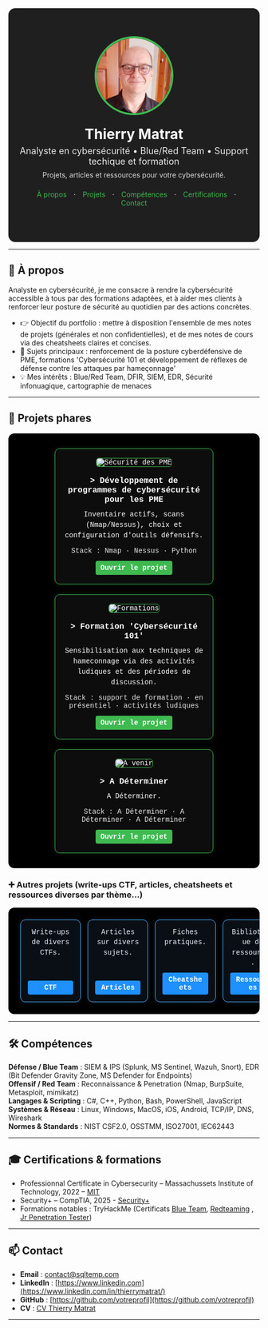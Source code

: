 <!--
README.md – Portfolio cybersécurité (style visuel à la Malachi Gamblin)
Mode d’emploi :
1) Copiez tout ce fichier dans votre README.md de repo GitHub.
2) Remplacez les zones [ENTRE CROCHETS] par vos infos.
3) Placez vos images dans /assets/ (profilepic.jpg, project*.png, logos…).
4) Si certains styles HTML sont trop “stricts” pour GitHub Mobile, utilisez la SECTION DE SECOURS (pur Markdown) plus bas.
-->
<meta name="viewport" content="width=device-width, initial-scale=1" />
<link rel="stylesheet" href="/assets/css/custom.css">


<!-- ===== HERO / BANNIÈRE ===== -->
<div align="center" style="background:#1f1f1f; padding:56px 20px; color:#fff; border-radius:14px;">
  <img src="assets/profilepic.jpg" alt="Photo de [VOTRE NOM]" width="150" style="border-radius:50%; border:4px solid #3fb950;">
  <h1 style="margin:18px 0 6px;">Thierry Matrat</h1>
  <p style="margin:0; font-size:18px; opacity:.9;">Analyste en cybersécurité • Blue/Red Team • Support techique et formation</p>
  <p style="margin:8px 0 0; font-size:14px; opacity:.85;">Projets, articles et ressources pour votre cybersécurité.</p>
  
  <!-- mini navigation -->
  <p style="margin-top:22px;">
    <a href="#a-propos" style="color:#3fb950; text-decoration:none; margin:0 10px;">À propos</a> ·
    <a href="#projets" style="color:#3fb950; text-decoration:none; margin:0 10px;">Projets</a> ·
    <a href="#competences" style="color:#3fb950; text-decoration:none; margin:0 10px;">Compétences</a> ·
    <a href="#certifications" style="color:#3fb950; text-decoration:none; margin:0 10px;">Certifications</a> ·
    <a href="#contact" style="color:#3fb950; text-decoration:none; margin:0 10px;">Contact</a>
  </p>
</div>

---

<!-- ===== À PROPOS ===== -->
<h2 id="a-propos">👋 À propos</h2>

Analyste en cybersécurité, je me consacre à rendre la cybersécurité accessible à tous par des formations adaptées, et à aider mes clients à renforcer leur posture de sécurité au quotidien par des actions concrètes.


- 👉 Objectif du portfolio : mettre à disposition l'ensemble de mes notes de projets (générales et non confidentielles), et de mes notes de cours via des cheatsheets claires et concises.
- 🔭 Sujets principaux : renforcement de la posture cyberdéfensive de PME, formations 'Cybersécurité 101 et développement de réflexes de défense contre les attaques par hameçonnage'  
- 💡 Mes intérêts : Blue/Red Team, DFIR, SIEM, EDR, Sécurité infonuagique, cartographie de menaces

---

<!-- ===== PROJETS (cartes) ===== -->
<h2 id="projets">🧩 Projets phares</h2>

<!-- SECTION PROJETS PHARES – ALIGNEMENT 3 CARTES & TEXTE BLANC -->
<!--div style="display:flex; flex-wrap:wrap; justify-content:center; gap:20px; background-color:#000; padding:30px; border-radius:12px;"> -->
<div class="projects-row" style="display:flex; flex-wrap:wrap; justify-content:center; gap:20px; background-color:#000; padding:30px; border-radius:12px;">

  <!-- CARTE 1 -->
  <div style="flex:1 1 300px; min-width:220px; max-width:280px; background-color:#0d0d0d; border:1px solid #3fb950; border-radius:10px; padding:18px; color:#ffffff; font-family:'Courier New', monospace; box-shadow:0 0 10px rgba(63,185,80,0.2); text-align:center;">
    <img src="assets/project1.png" alt="Sécurité des PME" style="width:100%; border-radius:6px; margin-bottom:12px; border:1px solid #3fb950;">
    <h3 style="margin:6px 0 10px; color:#ffffff;">> Développement de programmes de cybersécurité pour les PME</h3>
    <p style="margin:0 0 12px; line-height:1.5;">Inventaire actifs, scans (Nmap/Nessus), choix et configuration d'outils défensifs.</p>
    <p style="margin:0 0 12px; font-size:14px; opacity:.9;">Stack : Nmap · Nessus · Python</p>
    <a href="projects/secu-PME/" style="display:inline-block; margin-top:auto; padding:6px 10px; background-color:#3fb950; color:#ffffff; text-decoration:none; border-radius:4px; font-weight:bold;">Ouvrir le projet</a>
  </div>

  <!-- CARTE 2 -->
  <div style="flex:1 1 300px; min-width:220px; max-width:280px; background-color:#0d0d0d; border:1px solid #3fb950; border-radius:10px; padding:18px; color:#ffffff; font-family:'Courier New', monospace; box-shadow:0 0 10px rgba(63,185,80,0.2); text-align:center;">
    <img src="assets/project2.png" alt="Formations" style="width:100%; border-radius:6px; margin-bottom:12px; border:1px solid #3fb950;">
    <h3 style="margin:6px 0 10px; color:#ffffff;">> Formation 'Cybersécurité 101'</h3>
    <p style="margin:0 0 12px; line-height:1.5;">Sensibilisation aux techniques de hameconnage via des activités ludiques et des périodes de discussion.</p>
    <p style="margin:0 0 12px; font-size:14px; opacity:.9;">Stack : support de formation · en présentiel · activités ludiques </p>
    <a href="projects/formations-101/" style="display:inline-block; margin-top:auto; padding:6px 10px; background-color:#3fb950; color:#ffffff; text-decoration:none; border-radius:4px; font-weight:bold;">Ouvrir le projet</a>
  </div>

  <!-- CARTE 3 -->
  <div style="flex:1 1 300px; min-width:220px; max-width:280px; background-color:#0d0d0d; border:1px solid #3fb950; border-radius:10px; padding:18px; color:#ffffff; font-family:'Courier New', monospace; box-shadow:0 0 10px rgba(63,185,80,0.2); text-align:center;">
    <img src="assets/project3.png" alt="A venir" style="width:100%; border-radius:6px; margin-bottom:12px; border:1px solid #3fb950;">
    <h3 style="margin:6px 0 10px; color:#ffffff;">> A Déterminer</h3>
    <p style="margin:0 0 12px; line-height:1.5;">A Déterminer.</p>
    <p style="margin:0 0 12px; font-size:14px; opacity:.9;">Stack : A Déterminer · A Déterminer · A Déterminer </p>
    <a href="projects/a-venir/" style="display:inline-block; margin-top:auto; padding:6px 10px; background-color:#3fb950; color:#ffffff; text-decoration:none; border-radius:4px; font-weight:bold;">Ouvrir le projet</a>
  </div>

</div>


<!-- ===== AUTRES PROJETS (cartes) ===== -->
<h3 id="Autres projets">➕ Autres projets (write-ups CTF, articles, cheatsheets et ressources diverses par thème…)</h3>

<div class="projects-row" style="
  display:flex; 
  flex-wrap:nowrap; 
  justify-content:space-between; 
  gap:14px; 
  background-color:#000; 
  padding:24px; 
  border-radius:12px;
  overflow-x:auto; 
  -webkit-overflow-scrolling:touch;
">

  <!-- STYLE BLEU / CYBER -->
  <!-- CARTE 4 -->
  <div style="
    flex:0 0 20%; 
    max-width:20%; 
    background-color:#0a0f16; 
    border:1px solid #4fb3ff; 
    border-radius:10px; 
    padding:14px; 
    color:#e9f1ff; 
    font-family:'Courier New', monospace; 
    box-shadow:0 0 10px rgba(79,179,255,0.18); 
    text-align:center;
    display:flex; 
    flex-direction:column;
  ">
    <!--img src="assets/project1.png" alt="CTFs" style="width:68%; border-radius:6px; margin-bottom:10px; border:1px solid #4fb3ff;"-->
    <p style="margin:0 0 10px; line-height:1.45;">Write-ups de divers CTFs.</p>
    <a href="projects/ctf/" style="display:inline-block; margin-top:auto; padding:6px 10px; background-color:#1e90ff; color:#ffffff; text-decoration:none; border-radius:4px; font-weight:bold;">CTF</a>
  </div>

  <!-- CARTE 5 -->
  <div style="
    flex:0 0 20%; 
    max-width:20%; 
    background-color:#0a0f16; 
    border:1px solid #4fb3ff; 
    border-radius:10px; 
    padding:14px; 
    color:#e9f1ff; 
    font-family:'Courier New', monospace; 
    box-shadow:0 0 10px rgba(79,179,255,0.18); 
    text-align:center;
    display:flex; 
    flex-direction:column;
  ">
    <!--img src="assets/project2.png" alt="Articles" style="width:68%; border-radius:6px; margin-bottom:10px; border:1px solid #4fb3ff;"-->
    <p style="margin:0 0 10px; line-height:1.45;">Articles sur divers sujets.</p>
    <a href="projects/formations-101/" style="display:inline-block; margin-top:auto; padding:6px 10px; background-color:#1e90ff; color:#ffffff; text-decoration:none; border-radius:4px; font-weight:bold;">Articles</a>
  </div>

  <!-- CARTE 6 -->
  <div style="
    flex:0 0 20%; 
    max-width:20%; 
    background-color:#0a0f16; 
    border:1px solid #4fb3ff; 
    border-radius:10px; 
    padding:14px; 
    color:#e9f1ff; 
    font-family:'Courier New', monospace; 
    box-shadow:0 0 10px rgba(79,179,255,0.18); 
    text-align:center;
    display:flex; 
    flex-direction:column;
  ">
    <!--img src="assets/project3.png" alt="Cheatsheets" style="width:68%; border-radius:6px; margin-bottom:10px; border:1px solid #4fb3ff;"-->
    <p style="margin:0 0 10px; line-height:1.45;">Fiches pratiques.</p>
    <a href="projects/a-venir/" style="display:inline-block; margin-top:auto; padding:6px 10px; background-color:#1e90ff; color:#ffffff; text-decoration:none; border-radius:4px; font-weight:bold;">Cheatsheets</a>
  </div>

  <!-- CARTE 7 -->
  <div style="
    flex:0 0 20%; 
    max-width:20%; 
    background-color:#0a0f16; 
    border:1px solid #4fb3ff; 
    border-radius:10px; 
    padding:14px; 
    color:#e9f1ff; 
    font-family:'Courier New', monospace; 
    box-shadow:0 0 10px rgba(79,179,255,0.18); 
    text-align:center;
    display:flex; 
    flex-direction:column;
  ">
    <!--img src="assets/project3.png" alt="Ressources" style="width:68%; border-radius:6px; margin-bottom:10px; border:1px solid #4fb3ff;"-->
    <p style="margin:0 0 10px; line-height:1.45;">Bibliothèque de ressources.</p>
    <a href="projects/a-venir/" style="display:inline-block; margin-top:auto; padding:6px 10px; background-color:#1e90ff; color:#ffffff; text-decoration:none; border-radius:4px; font-weight:bold;">Ressources</a>
  </div>

</div>

---

<!-- ===== COMPÉTENCES ===== -->
<section class="terminal-section" id="competences">
  <h2>🛠️ Compétences</h2>
  <p>
    <strong>Défense / Blue Team</strong> : SIEM & IPS (Splunk, MS Sentinel, Wazuh, Snort), EDR (Bit Defender Gravity Zone, MS Defender for Endpoints)<br>
    <strong>Offensif / Red Team</strong> : Reconnaissance & Penetration (Nmap, BurpSuite, Metasploit, mimikatz)<br>
    <strong>Langages & Scripting</strong> : C#, C++, Python, Bash, PowerShell, JavaScript<br>
    <strong>Systèmes & Réseau</strong> : Linux, Windows, MacOS, iOS, Android, TCP/IP, DNS, Wireshark<br>
    <strong>Normes & Standards</strong> : NIST CSF2.0, OSSTMM, ISO27001, IEC62443
  </p>
</section>

---

<!-- ===== CERTIFICATIONS ===== -->
<h2 id="certifications">🎓 Certifications & formations</h2>

- Professionnal Certificate in Cybersecurity – Massachussets Institute of Technology, 2022 – [MIT](https://certificates.emeritus.org/551ef89b-003f-456c-b6ae-f3fac29734db#acc.oCvBfZWQ) 
- Security+ – CompTIA, 2025 -  [Security+](https://www.credly.com/badges/64372dff-c123-469f-8ef0-38c62923a272) 
- Formations notables : TryHackMe (Certificats [Blue Team](https://tryhackme-certificates.s3-eu-west-1.amazonaws.com/THM-ZVVQEKCLAQ.pdf), [Redteaming](https://tryhackme-certificates.s3-eu-west-1.amazonaws.com/THM-KGKMGGWDIB.pdf) , [Jr Penetration Tester](https://tryhackme-certificates.s3-eu-west-1.amazonaws.com/THM-CVEG9XZNC6.pdf))

---

<h2 id="contact">📫 Contact</h2>

- **Email** : contact@sqltemp.com  
- **LinkedIn** : [https://www.linkedin.com](https://www.linkedin.com/in/thierrymatrat/)
- **GitHub** : [https://github.com/votreprofil](https://github.com/votreprofil)  
- **CV** : [CV Thierry Matrat](assets/CV_ThierryMatrat.pdf)

---

